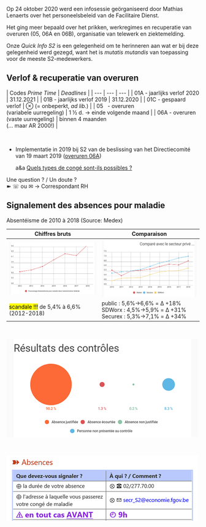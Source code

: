 <link rel="stylesheet" href="S2.css">
<link rel="stylesheet" href="foghorn2.css">

Op 24 oktober 2020 werd een infosessie geörganiseerd door Mathias Lenaerts over het personeelsbeleid van de Facilitaire Dienst.

Het ging meer bepaald over het prikken, werkregimes en recuperatie van overuren (05, 06A en 06B), organisatie van telewerk en ziektemelding.

Onze *Quick Info S2* is een gelegenheid om te herinneren aan wat er bij deze gelegenheid werd gezegd, want het is *mutatis mutandis* van toepassing voor de meeste S2-medewerkers.

## Verlof & recuperatie van overuren

| Codes *Prime Time* | *Deadlines* |
| --- | --- | --- |
| 01A - jaarlijks verlof 2020 | 31.12.2021 |
| 01B - jaarlijks verlof 2019 | 31.12.2020 |
| 01C - gespaard verlof | &otimes; (= onbeperkt, *ad lib.*) |
| 05&nbsp;&nbsp; - overuren<br>(variabele uurregeling) | 1 &half; d. &rarr; einde volgende maand |
| 06A - overuren<br>(vaste uurregeling) | binnen 4 maanden<br>(... maar AR 2000!) |

&nbsp;

* Implementatie in 2019 bij S2 van de beslissing van het Directiecomité van 19 maart 2019 ([overuren 06A](Nota_06_in_2019.pdf))

    a&a     [Quels types de congé sont-ils possibles ?]()

Une question ? / Un doute ?  
&#10173; &#9743; ou &#9993; &rarr; Correspondant RH 


## Signalement des absences pour maladie

Absentéisme de 2010 à 2018 (Source: Medex)

| Chiffres bruts | Comparaison |
| --- | --- |
| ![](evol_2012-2018.png) | ![](compa_prive-public.png) |
| <mark>scandale !!!</mark> de 5,4% à 6,6% (2012-2018) | public : 5,6%&rarr;6,6% = &Delta; +18%<br>SDWorx : 4,5%&rarr;5,9% = &Delta; +31%<br>Securex : 5,3%&rarr;7,1% = &Delta; +34% |

&nbsp;

![](resultats_2018.png)

&nbsp;

![](melding_FR.png)
